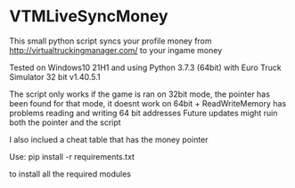# VTMLiveSyncMoney
This small python script syncs your profile money from http://virtualtruckingmanager.com/ to your ingame money

Tested on Windows10 21H1 and using 
Python 3.7.3 (64bit) with Euro Truck Simulator 32 bit v1.40.5.1

The script only works if the game is ran on 32bit mode, the pointer has been found for that mode, it doesnt work on 64bit + ReadWriteMemory has problems reading and writing 64 bit addresses
Future updates might ruin both the pointer and the script

I also inclued a cheat table that has the money pointer

Use:
pip install -r requirements.txt 

to install all the required modules
